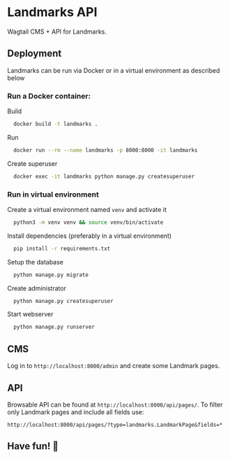 
# Landmarks API

Wagtail CMS + API for Landmarks. 




## Deployment

Landmarks can be run via Docker or in a virtual environment as described below

### Run a Docker container:

Build

```bash
  docker build -t landmarks .
```

Run

```bash
  docker run --rm --name landmarks -p 8000:8000 -it landmarks
```

Create superuser

```bash
  docker exec -it landmarks python manage.py createsuperuser
```

### Run in virtual environment

Create a virtual environment named `venv` and activate it

```bash
  python3 -m venv venv && source venv/bin/activate
```

Install dependencies (preferably in a virtual environment)

```bash
  pip install -r requirements.txt
```

Setup the database

```bash
  python manage.py migrate
```

Create administrator
```bash
  python manage.py createsuperuser
```

Start webserver

```bash
  python manage.py runserver
```

## CMS

Log in to `http://localhost:8000/admin` and create some Landmark pages.

## API 

Browsable API can be found at `http://localhost:8000/api/pages/`. To filter only Landmark pages and include all fields use:

`http://localhost:8000/api/pages/?type=landmarks.LandmarkPage&fields=*`

## Have fun! 🚀